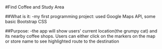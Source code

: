 #Find Coffee and Study Area

##What is it:
-my first programming project: used Google Maps API, some basic Bootstrap CSS

##Purpose:
-the app will show users' current location(the grumpy cat) and its nearby coffee shops.
Users can either click on the markers on the map or store name to see highlighted route to the destination
